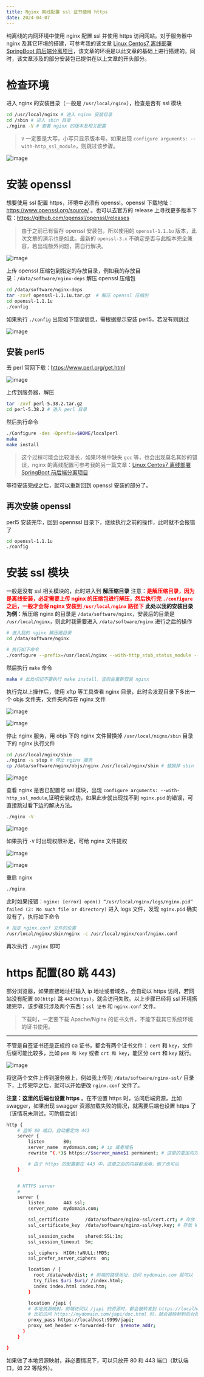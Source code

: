 ```yaml
---
title: Nginx 离线配置 ssl 证书使用 https
date: 2024-04-07
---
```


纯离线的内网环境中使用 nginx 配置 ssl 并使用 https 访问网站。对于服务器中 nginx 及其它环境的搭建，可参考我的该文章 [Linux Centos7 离线部署 SpringBoot 前后端分离项目](/post/deploy/linux-offline-deploy.md)，该文章的环境是以此文章的基础上进行搭建的。同时，该文章涉及的部分安装包已提供在以上文章的开头部分。

# 检查环境

进入 nginx 的安装目录（一般是 `/usr/local/nginx`），检查是否有 ssl 模块

```bash
cd /usr/local/nginx # 进入 nginx 安装目录
cd /sbin # 进入 sbin 目录
./nginx -V # 查看 nginx 的版本及相关配置
```

> `V` 一定要是大写，小写只显示版本号。如果出现 `configure arguments: --with-http_ssl_module`，则跳过该步骤。

![image](https://jsonq.top/cdn-static/2025/02/25/1740465680546-oyhebmq7.png)

# 安装 openssl

想要使用 ssl 配置 https，环境中必须有 openssl。openssl 下载地址：https://www.openssl.org/source/ 。也可以去官方的 release 上寻找更多版本下载：https://github.com/openssl/openssl/releases

> 由于之前已有留存 openssl 安装包，所以使用的 `openssl-1.1.1u` 版本，此次文章的演示也是如此。最新的 `openssl-3.x` 不确定是否与此版本完全兼容，若出现额外问题，需自行解决。

![image](https://jsonq.top/cdn-static/2025/02/25/1740465680642-3r19dg58.png)

上传 openssl 压缩包到指定的存放目录，例如我的存放目录：`/data/software/nginx-deps` 解压 openssl 压缩包

```bash
cd /data/software/nginx-deps
tar -zxvf openssl-1.1.1u.tar.gz  # 解压 openssl 压缩包
cd openssl-1.1.1u
./config
```

如果执行 `./config` 出现如下错误信息，需根据提示安装 perl5，若没有则跳过

![image](https://jsonq.top/cdn-static/2025/02/25/1740465680808-3z93wsht.png)

## 安装 perl5

去 perl 官网下载：https://www.perl.org/get.html

![image](https://jsonq.top/cdn-static/2025/02/25/1740465680942-citaf8kl.png)

上传到服务器，解压

```bash
tar -zxvf perl-5.38.2.tar.gz
cd perl-5.38.2 # 进入 perl 目录
```

然后执行命令

```bash
./Configure -des -Dprefix=$HOME/localperl
make
make install
```

> 这个过程可能会比较漫长，如果环境中缺失 `gcc` 等，也会出现莫名其妙的错误，nginx 的离线配置可参考我的另一篇文章：[Linux Centos7 离线部署 SpringBoot 前后端分离项目](/post/deploy/linux-offline-deploy.md)

等待安装完成之后，就可以重新回到 openssl 安装的部分了。

## 再次安装 openssl

perl5 安装完毕，回到 opennssl 目录下，继续执行之前的操作，此时就不会报错了

```bash
cd openssl-1.1.1u
./config
```

# 安装 ssl 模块

一般是没有 ssl 相关模块的，此时进入到 **解压缩目录** 注意：<strong style="color:red;">是解压缩目录，因为是离线安装，必定需要上传 nginx 的压缩包进行解压，然后执行完 `./configure` 之后，一般才会将 nginx 安装到 `/usr/local/nginx` 路径下</strong> **此处以我的安装目录为例**：解压缩 nginx 的目录是 `/data/software/nginx`，安装后的目录是 `/usr/local/nginx`，则此时我需要进入 `/data/software/nginx` 进行之后的操作

```bash
# 进入我的 nginx 解压缩目录
cd /data/software/nginx

# 执行如下命令
./configure --prefix=/usr/local/nginx --with-http_stub_status_module --with-http_ssl_module
```

然后执行 `make` 命令

```bash
make # 此处切记不要执行 make install，否则会重新安装 nginx
```

执行完以上操作后，使用 xftp 等工具查看 nginx 目录，此时会发现目录下多出一个 objs 文件夹，文件夹内存在 nginx 文件

![image](https://jsonq.top/cdn-static/2025/02/25/1740465681049-5itfdx2g.png)

![image](https://jsonq.top/cdn-static/2025/02/25/1740476367992-np8cuuud.png)

停止 nginx 服务，用 objs 下的 nginx 文件替换掉 `/usr/local/nignx/sbin` 目录下的 nginx 执行文件

```bash
cd /usr/local/nginx/sbin
./nginx -s stop # 停止 nginx 服务
cp /data/software/nginx/objs/nginx /usr/local/nginx/sbin # 替换掉 sbin 下的 nginx 文件
```

![image](https://jsonq.top/cdn-static/2025/02/25/1740465681181-p3dgqc9z.png)

查看 nginx 是否已配置号 ssl 模块，出现 `configure arguments: --with-http_ssl_module`,证明安装成功，如果此步就出现找不到 `nginx.pid` 的错误，可直接跳过看下边的解决方法。

```bash
./nginx -V
```

![image](https://jsonq.top/cdn-static/2025/02/25/1740465681279-uw2cdfoi.png)

如果执行 `-V` 时出现权限补足，可给 nginx 文件提权

![image](https://jsonq.top/cdn-static/2025/02/25/1740465681449-c9xhn5gy.png)

![image](https://jsonq.top/cdn-static/2025/02/25/1740476430852-b7trcl32.png)

重启 nginx

```bash
./nginx
```

此时如果报错：`nginx: [error] open() “/usr/local/nginx/logs/nginx.pid” failed (2: No such file or directory)` 进入 logs 文件，发现 `nginx.pid` 确实没有了，执行如下命令

```bash
# 指定 nginx.conf 文件的位置
/usr/local/nginx/sbin/nginx -c /usr/local/nginx/conf/nginx.conf
```

再次执行 `./nginx` 即可

# https 配置(80 跳 443)

部分浏览器，如果直接地址栏输入 ip 地址或者域名，会自动以 https 访问，若网站没有配置 `80(http)` 跳 `443(https)`，就会访问失败。以上步骤已经将 ssl 环境搭建完毕，该步骤只涉及两个东西：`ssl 证书` 和 `nginx.conf` 文件。

> 下载时，一定要下载 Apache/Nginx 的证书文件，不能下载其它系统环境的证书使用。

---

不管是自签证书还是正规的 ca 证书，都会有两个证书文件： `cert` 和 `key`，文件后缀可能比较多，比如 `pem 和 key` 或者 `crt 和 key`，能区分 `cert` 和 `key` 就行。

![image](https://jsonq.top/cdn-static/2025/02/25/1740465681540-fgdl8n2y.png)

将这两个文件上传到服务器上，例如我上传到 `/data/software/nginx-ssl/` 目录下，上传完毕之后，就可以开始更改 `nginx.conf` 文件了。

**注意：这里的后端也设置 https** 。在不设置 https 时，访问后端资源，比如 swagger，如果出现 swagger 资源加载失败的情况，就需要后端也设置 https 了（该情况未测试，可酌情尝试）

```bash
http {
    # 监听 80 端口，自动重定向 443
    server {
        listen       80;
        server_name  mydomain.com; # ip 或者域名
        rewrite ^(.*)$ https://$server_name$1 permanent; # 这里的重定向方式有好几种，任意一种都可以

        # 由于 https 的配置都在 443 中，这里之后的内容都没用，删了也可以
    }


    # HTTPS server
    #
    server {
        listen       443 ssl;
        server_name  mydomain.com;

        ssl_certificate      /data/software/nginx-ssl/cert.crt; # 存放 cert 的路径
        ssl_certificate_key  /data/software/nginx-ssl/key.key; # 存放 key 的路径

        ssl_session_cache    shared:SSL:1m;
        ssl_session_timeout  5m;

        ssl_ciphers  HIGH:!aNULL:!MD5;
        ssl_prefer_server_ciphers  on;

        location / {
          root /data/web/dist; # 前端的路径地址，访问 mydomain.com 就可以
          try_files $uri $uri/ /index.html;
          index index.html index.htm;
        }

        location /japi {
        # 本地资源映射，前端访问以 /japi 的资源时，都会被转发到 https://localhost:9999/japi 的资源上
        # 比如访问 https://mydomain.com/japi/doc.html 时，就会被映射到后台接口 https://localhost:9999/japi/doc.html
        proxy_pass https://localhost:9999/japi;
        proxy_set_header x-forwarded-for  $remote_addr;
      }
    }

}
```

如果做了本地资源映射，非必要情况下，可以只放开 80 和 443 端口（默认端口，如 22 等除外）。
